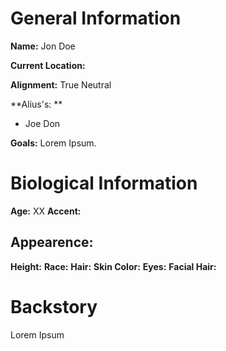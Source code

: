 # General Information
**Name:** Jon Doe

**Current Location:**

**Alignment:** True Neutral

**Alius's: **
- Joe Don

**Goals:** Lorem Ipsum.

# Biological Information
**Age:** XX
**Accent:**
## Appearence:
**Height:**
**Race:** 
**Hair:** 
**Skin Color:** 
**Eyes:** 
**Facial Hair:** 
# Backstory
Lorem Ipsum










 

			

